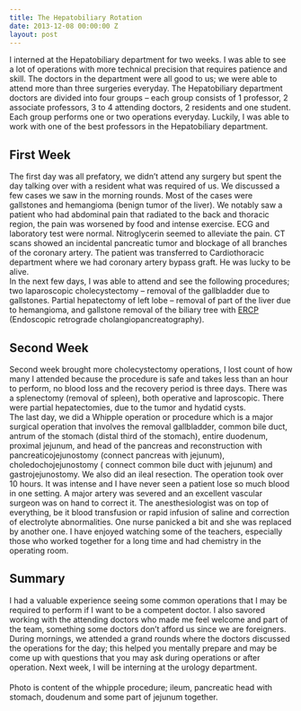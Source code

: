 ```yaml
---
title: The Hepatobiliary Rotation
date: 2013-12-08 00:00:00 Z
layout: post
---
```


I interned at the Hepatobiliary department for two weeks. I was able to see a lot of operations with more technical precision that requires patience and skill. The doctors in the department were all good to us; we were able to attend more than three surgeries everyday. The Hepatobiliary department doctors are divided into four groups &#8211; each group consists of 1 professor, 2 associate professors, 3 to 4 attending doctors, 2 residents and one student. Each group performs one or two operations everyday. Luckily, I was able to work with one of the best professors in the Hepatobiliary department.

## First Week 

The first day was all prefatory, we didn&#8217;t attend any surgery but spent the day talking over with a resident what was required of us. We discussed a few cases we saw in the morning rounds. Most of the cases were gallstones and hemangioma (benign tumor of the liver). We notably saw a patient who had abdominal pain that radiated to the back and thoracic region, the pain was worsened by food and intense exercise. ECG and laboratory test were normal. Nitroglycerin seemed to alleviate the pain. CT scans showed an incidental pancreatic tumor and blockage of all branches of the coronary artery. The patient was transferred to Cardiothoracic department where we had coronary artery bypass graft. He was lucky to be alive.  
In the next few days, I was able to attend and see the following procedures; two laparoscopic cholecystectomy &#8211; removal of the gallbladder due to gallstones. Partial hepatectomy of left lobe &#8211; removal of part of the liver due to hemangioma, and gallstone removal of the biliary tree with [ERCP][1] (Endoscopic retrograde cholangiopancreatography).

## Second Week 

Second week brought more cholecystectomy operations, I lost count of how many I attended because the procedure is safe and takes less than an hour to perform, no blood loss and the recovery period is three days. There was a splenectomy (removal of spleen), both operative and laproscopic. There were partial hepatectomies, due to the tumor and hydatid cysts.  
The last day, we did a Whipple operation or procedure which is a major surgical operation that involves the removal gallbladder, common bile duct, antrum of the stomach (distal third of the stomach), entire duodenum, proximal jejunum, and head of the pancreas and reconstruction with pancreaticojejunostomy (connect pancreas with jejunum), choledochojejunostomy ( connect common bile duct with jejunum) and gastrojejunostomy. We also did an ileal resection. The operation took over 10 hours. It was intense and I have never seen a patient lose so much blood in one setting. A major artery was severed and an excellent vascular surgeon was on hand to correct it. The anesthesiologist was on top of everything, be it blood transfusion or rapid infusion of saline and correction of electrolyte abnormalities. One nurse panicked a bit and she was replaced by another one. I have enjoyed watching some of the teachers, especially those who worked together for a long time and had chemistry in the operating room.

## Summary 

I had a valuable experience seeing some common operations that I may be required to perform if I want to be a competent doctor. I also savored working with the attending doctors who made me feel welcome and part of the team, something some doctors don&#8217;t afford us since we are foreigners. During mornings, we attended a grand rounds where the doctors discussed the operations for the day; this helped you mentally prepare and may be come up with questions that you may ask during operations or after operation. Next week, I will be interning at the urology department.

####  
Photo is content of the whipple procedure; ileum, pancreatic head with stomach, doudenum and some part of jejunum together.

 [1]: http://en.wikipedia.org/wiki/Ercp
